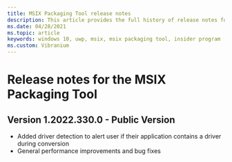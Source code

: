 ```yaml
---
title: MSIX Packaging Tool release notes
description: This article provides the full history of release notes for different versions of the MSIX Packaging Tool.
ms.date: 04/28/2021
ms.topic: article
keywords: windows 10, uwp, msix, msix packaging tool, insider program
ms.custom: Vibranium
---
```


# Release notes for the MSIX Packaging Tool

## Version 1.2022.330.0 - Public Version
- Added driver detection to alert user if their application contains a driver during conversion
- General performance improvements and bug fixes

